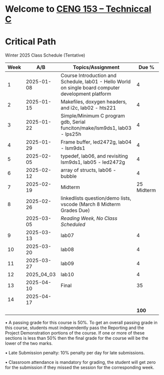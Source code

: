 # Welcome to [CENG 153 – Techniccal C](https://humber.ca/transferoptions/course-outlines/outline.html?code=CENG%20153)

# Critical Path

Winter 2025 Class Schedule (Tentative)

|Week|A/B       |Topics/Assignment                                                                                         | Due %               |
|----|----------|----------------------------------------------------------------------------------------------------------|---------------------|
|1   |2025-01-08|Course Introduction and Schedule, lab01 - Hello World on single board computer development platform       |4                    |
|2   |2025-01-15|Makefiles, doxygen headers, and i2c, lab02 - hts221                                                       |4                    |
|3   |2025-01-22|Simple/Minimum C program gdb, Serial funciton/make/lsm9ds1, lab03 - lps25h                                |4                    |
|4   |2025-01-29|Frame buffer, led2472g, lab04 - lsm9ds1                                                                   |4                    |
|5   |2025-02-05|typedef, lab06, and revisiting lsm9ds1, lab05 - led2472g                                                  |4                    |
|6   |2025-02-12|array of structs, lab06 - bubble                                                                          |4                    |
|7   |2025-02-19|Midterm                                                                                                   |25 Midterm           |
|8   |2025-02-26|linkedlists question/demo lists, vscode (March 8 Midterm Grades Due)                                      |                     |
|    |2025-03-05|*Reading Week, No Class Scheduled*                                                                        |                     |
|9   |2025-03-13|lab07                                                                                                     |4                    |
|10  |2025-03-20|lab08                                                                                                     |4                    |
|11  |2025-03-27|lab09                                                                                                     |4                    |
|12  |2025_04_03|lab10                                                                                                     |4                    |
|13  |2025-04-10|Final                                                                                                     |35                   |
|14  |2025-04-17|                                                                                                          |                     |
|    |          |                                                                                                          |**100**              |


• A passing grade for this course is 50%. To get an overall passing grade in
this course, students must independently pass the Reporting and the Project
Demonstration portions of the course. If one or more of these sections is less
than 50% then the final grade for the course will be the lower of the two marks.

• Late Submission penalty: 10% penalty per day for late submissions.

• Classroom attendance is mandatory for grading, the student will get zero for
the submission if they missed the session for the corresponding week.
